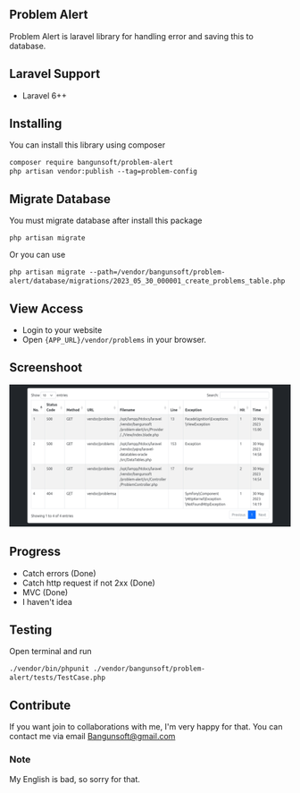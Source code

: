 ## Problem Alert
Problem Alert is laravel library for handling error and saving this to database.

## Laravel Support
- Laravel 6++

## Installing
You can install this library using composer
```terminal
composer require bangunsoft/problem-alert
php artisan vendor:publish --tag=problem-config
```

## Migrate Database
You must migrate database after install this package
```terminal
php artisan migrate
```
Or you can use
```terminal
php artisan migrate --path=/vendor/bangunsoft/problem-alert/database/migrations/2023_05_30_000001_create_problems_table.php
```

## View Access
- Login to your website
- Open ```{APP_URL}/vendor/problems``` in your browser. 

## Screenshoot
![Sreenshoot](./screenshoot/view.png)

## Progress
- Catch errors (Done)
- Catch http request if not 2xx (Done)
- MVC (Done)
- I haven't idea

## Testing
Open terminal and run
```terminal
./vendor/bin/phpunit ./vendor/bangunsoft/problem-alert/tests/TestCase.php
```

## Contribute
If you want join to collaborations with me, I'm very happy for that. 
You can contact me via email [Bangunsoft@gmail.com](mailto:bangunsoft@gmail.com)

### Note
My English is bad, so sorry for that.